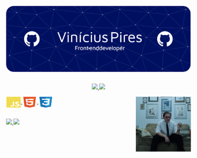 <div align="center">
    <img src="./github-header-image.png" />
</div>

##

<div align="center">
  <a href="https://github.com/Vini-pires">
  <img height="180em" src="https://github-readme-stats.vercel.app/api?username=Vini-pires&show_icons=true&theme=ayu-mirage&include_all_commits=true&count_private=true"/>
  <img height="180em" src="https://github-readme-stats.vercel.app/api/top-langs/?username=Vini-pires&layout=compact&langs_count=7&theme=ayu-mirage&hide=jupyter%20notebook"/> <!-- hide=jupyter%20notebook -->
</div>
  
<div style="display: inline_block"><br>
  <img align="center" alt="Vini-Js" height="30" width="40" src="https://raw.githubusercontent.com/devicons/devicon/master/icons/javascript/javascript-plain.svg"> 
  <!-- Icon JavaScript -->
  <img align="center" alt="Vini-HTML" height="30" width="40" src="https://raw.githubusercontent.com/devicons/devicon/master/icons/html5/html5-original.svg"> 
  <!-- Icon HTML -->
  <img align="center" alt="Vini-CSS" height="30" width="40" src="https://raw.githubusercontent.com/devicons/devicon/master/icons/css3/css3-original.svg"> 
  <!-- Icon CSS -->
  <img id='main_pic' align="right" alt="Vini-pic" height="150" src="IMG_20211231_220245025_2.jpg">

</div>

##

<div>
  <a href="https://www.linkedin.com/in/vin%C3%ADcius-pires-a486921b5/" target="_blank">
    <img src="https://img.shields.io/badge/-LinkedIn-%230077B5?style=for-the-badge&logo=linkedin&logoColor=white" target="_blank">
  </a>
  <a href = "mailto:vini.abpires44@gmail.com">
    <img src="https://img.shields.io/badge/-Gmail-%23333?style=for-the-badge&logo=gmail&logoColor=white&color=red" target="_blank">
  </a>
</div>
